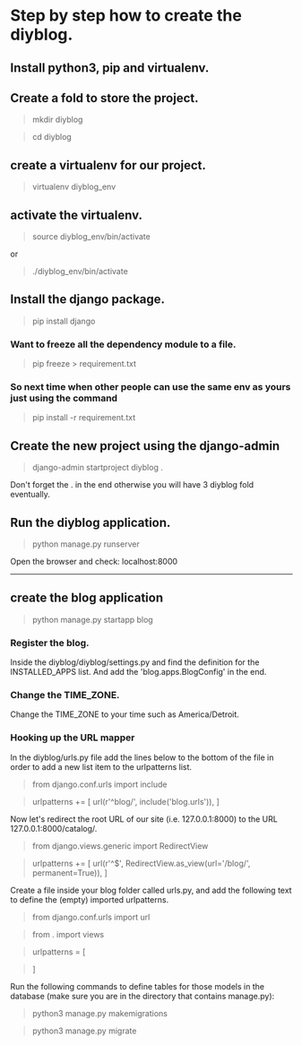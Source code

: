 # Step by step how to create the diyblog.

## Install python3, pip and virtualenv.

## Create a fold to store the project.

> mkdir diyblog

> cd diyblog

## create a virtualenv for our project.
> virtualenv diyblog_env

## activate the virtualenv.
> source diyblog_env/bin/activate

or

> ./diyblog_env/bin/activate

## Install the django package.
> pip install django
### Want to freeze all the dependency module to a file.
> pip freeze > requirement.txt
### So next time when other people can use the same env as yours just using the command
> pip install -r requirement.txt

## Create the new project using the django-admin
> django-admin startproject diyblog .

Don't forget the . in the end otherwise you will have 3 diyblog fold eventually.

## Run the diyblog application.
> python manage.py runserver

Open the browser and check: localhost:8000

___

## create the blog application

> python manage.py startapp blog

### Register the blog.

Inside the diyblog/diyblog/settings.py and find the definition for the INSTALLED_APPS list. And add the 'blog.apps.BlogConfig' in the end.

### Change the TIME_ZONE.

Change the TIME_ZONE to your time such as America/Detroit.

### Hooking up the URL mapper

In the diyblog/urls.py file add the lines below to the bottom of the file in order to add a new list item to the urlpatterns list.


>from django.conf.urls import include

>urlpatterns += [
    url(r'^blog/', include('blog.urls')),
]

Now let's redirect the root URL of our site (i.e. 127.0.0.1:8000) to the URL 127.0.0.1:8000/catalog/.

>from django.views.generic import RedirectView

>urlpatterns += [
    url(r'^$', RedirectView.as_view(url='/blog/', permanent=True)),
]

Create a file inside your blog folder called urls.py, and add the following text to define the (empty) imported urlpatterns.

>from django.conf.urls import url

>from . import views


>urlpatterns = [

>]

Run the following commands to define tables for those models in the database (make sure you are in the directory that contains manage.py):

>python3 manage.py makemigrations

>python3 manage.py migrate
